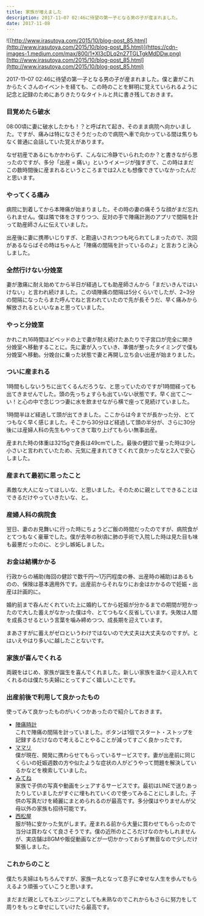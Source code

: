 ```yaml
---
title: 家族が増えました
description: 2017-11–07 02:46に待望の第一子となる男の子が産まれました。
date: 2017-11-08
---
```


![[http://www.irasutoya.com/2015/10/blog-post_85.html](http://www.irasutoya.com/2015/10/blog-post_85.html)](https://cdn-images-1.medium.com/max/800/1*XI3cDLq2n27TGLTgkMdDDw.png)
[http://www.irasutoya.com/2015/10/blog-post_85.html](http://www.irasutoya.com/2015/10/blog-post_85.html)

2017-11–07 02:46に待望の第一子となる男の子が産まれました。僕と妻がこれからたくさんのイベントを経ても、この時のことを鮮明に覚えていられるように記念と記録のためにありきたりなタイトルと共に書き残しておきます。

### 目覚めたら破水

08:00頃に妻に破水したかも！？と呼ばれて起き、そのまま病院へ向かいました。ですが、痛みは特になさそうだったので病院へ車で向かっている間は焦りもなく普通に会話していた覚えがあります。

なぜ初産であるにもかかわらず、こんなに冷静でいられたのか？と書きながら思ったのですが、多分「出産 = 痛い」というイメージが強すぎて、この時はまだこの数時間後に産まれるというところまでは2人とも想像できていなかったんだと思います。

### やってくる痛み

病院に到着してから本陣痛が始まりました。その時の妻の痛そうな顔がまだ忘れられません。僕は隣で体をさすりつつ、反対の手で陣痛計測のアプリで間隔を計って助産師さんに伝えていました。

出産後に妻に携帯いじりすぎ、と勘違いされつつも叱られてしまったので、次回があるならばその時はちゃんと「陣痛の間隔を計っているのよ」と言おうと決心しました。

### 全然行けない分娩室

妻が激痛に耐え始めてから半日が経過しても助産師さんから「まだいきんではいけない」と言われ続けました。この頃陣痛の間隔は5分くらいでしたが、2~3分の間隔になったらまた呼んでねと言われていたので先が長そうだ、早く痛みから解放されるといいなぁと思っていました。

### やっと分娩室

かれこれ16時間ほどベッドの上で妻が耐え続けたあたりで子宮口が完全に開き分娩室へ移動することに。先に妻が入っていき、準備が整ったタイミングで僕も分娩室へ移動。分娩台に乗った状態で妻と再開し立ち会い出産が始まりました。

### ついに産まれる

1時間もしないうちに出てくるんだろうな、と思っていたのですが1時間経っても出てきませんでした。頭の先っちょすらも出ていない状態です。早く出てこ〜い！と心の中で念じつつ妻に水を飲ませながら横で座って見続けていました。

1時間半ほど経過して頭が出てきました。ここからは今までが長かった分、とてつもなく早く感じました。そこから30分ほど経過して頭の半分が、さらに30分後には産婦人科の先生もやってきて取り上げてもらい無事出産。

産まれた時の体重は3215gで身長は49cmでした。最後の健診で量った時は少し小さいと言われていたため、元気に産まれてきてくれて良かったなと2人で安心しました。

### 産まれて最初に思ったこと

素敵な大人になってほしいな、と思いました。そのために親としてできることはできるだけやっていきたいな、と。

### 産婦人科の病院食

翌日、妻のお見舞いに行った時にちょうどご飯の時間だったのですが、病院食がとてつもなく豪華でした。僕が去年の秋頃に肺の手術で入院した時は見た目も味も最悪だったのに、と少し嫉妬しました。

### お金は結構かかる

行政からの補助(毎回の健診で数千円〜1万円程度の券、出産時の補助)はあるものの、保険は基本適用外です。出産前からそれなりにお金はかかるので妊娠・出産は計画的に。

婚約前まで呑んだくれていた上に婚約してから妊娠が分かるまでの期間が短かったので大した蓄えがなかった僕は今、とてつもなく反省しています。失敗は人間を成長させるという言葉を噛み締めつつ、成長期を迎えています。

まあさすがに蓄えがゼロというわけではないので大丈夫は大丈夫なのですが。とはいえやはり多いに越したことないです。

### 家族が喜んでくれる

両親をはじめ、家族が誕生を喜んでくれました。新しい家族を温かく迎え入れてくれるのは僕たち夫婦にとってすごく嬉しいことです。

### 出産前後で利用して良かったもの

使ってみて良かったものがいくつかあったので紹介しておきます。

- [陣痛時計](https://itunes.apple.com/jp/app/id415881849)  
  これで陣痛の間隔を計っていました。ボタンは1個でスタート・ストップを記録するだけなので考えることやることが減ってすごく良かったです。
- [ママリ](https://itunes.apple.com/jp/app/id867414015)  
  僕が現在、開発に携わらせてもらっているサービスです。妻が出産前に同じくらいの妊娠週数の方や似たような症状の人がどうやって問題を解決しているかなどを検索していました。
- [みてね](https://itunes.apple.com/jp/app/id935672069)  
  家族で子供の写真や動画をシェアするサービスです。最初はLINEで送りあったりしていましたがすぐに埋もれていくので使ってみることにしました。子供の写真だけを綺麗にまとめられるのが最高です。多分僕はやりませんが父母以外の家族も招待可能です。
- [西松屋](https://wowma.jp/user/32700044)  
  服が特に安かった気がします。産まれる前から大量に買わせてもらったので当分は買わなくて良さそうです。僕の近所のところだけなのかもしれませんが、実店舗はBGMや販促動画などが一切かかっておらず無音なので少しだけ緊張しました。

### これからのこと

僕たち夫婦はもちろんですが、家族一丸となって息子に幸せな人生を歩んでもらえるよう頑張っていこうと思います。

まだまだ親としてもエンジニアとしても未熟なのでこれからもさらに努力をして周りをもっと幸せにしていけたら最高です。
